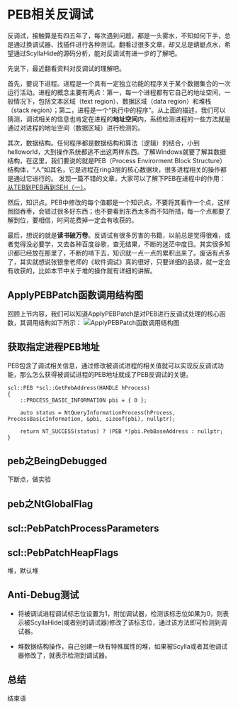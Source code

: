 # PEB相关反调试
反调试，接触算是有四五年了，每次遇到问题，都是一头雾水，不知如何下手，总是通过换调试器、找插件进行各种测试。翻看过很多文章，却又总是蜻蜓点水，希望通过ScyllaHide的源码分析，能对反调试有进一步的了解吧。

先说下，最近翻看资料对反调试的理解吧。

首先，要说下进程。进程是一个具有一定独立功能的程序关于某个数据集合的一次运行活动。进程的概念主要有两点：第一，每一个进程都有它自己的地址空间，一般情况下，包括文本区域（text region）、数据区域（data region）和堆栈（stack region）；第二，进程是一个“执行中的程序”。从上面的描述，我们可以猜测，调试相关的信息也肯定在进程的**地址空间**内，系统检测进程的一些方法就是通过对进程的地址空间（数据区域）进行检测的。

其次，数据结构。任何程序都是数据结构和算法（逻辑）的结合，小到helloworld，大到操作系统都逃不出这两样东西。了解Windows就要了解其数据结构，在这里，我们要说的就是PEB（Process Envirorment Block Structure）结构体，“人”如其名，它是进程在ring3层的核心数据块，很多进程相关的操作都是通过它进行的。
发现一篇不错的文章，大家可以了解下PEB在进程中的作用：[从TEB到PEB再到SEH（一）](https://bbs.pediy.com/thread-223816.htm)。

然后，知识点。PEB中修改的每个值都是一个知识点，不要将其看作一个点，这样囫囵吞枣，会错过很多好东西；也不要看到东西太多而不知所措，每一个点都要了解到位，要相信，时间花费掉一定会有收获的。

最后，想说的就是**读书破万卷**。反调试有很多厉害的书籍，以前总是觉得很难，或者觉得没必要学，又去各种百度谷歌，查无结果，不断的迷茫中度日。其实很多知识都已经放在那里了，不断的啃下去，知识就一点一点的累积出来了。废话有点多了，其实就想说张银奎老师的《软件调试》真的很好，只要详细的品读，就一定会有收获的，比如本节中关于堆的操作就有详细的讲解。


## ApplyPEBPatch函数调用结构图
回顾上节内容，我们可以知道ApplyPEBPatch是对PEB进行反调试处理的核心函数，其调用结构如下所示：
![ApplyPEBPatch函数调用结构图](http://ninecents.github.io/course/ScyllaHide/03%20PEB相关反调试/ApplyPEBPatch函数调用结构图.png)

## 获取指定进程PEB地址
PEB包含了调试相关信息，通过修改被调试进程的相关值就可以实现反反调试功能，那么怎么获得被调试进程的PEB地址就成了PEB反调试的关键。

    scl::PEB *scl::GetPebAddress(HANDLE hProcess)
    {
        ::PROCESS_BASIC_INFORMATION pbi = { 0 };

        auto status = NtQueryInformationProcess(hProcess, ProcessBasicInformation, &pbi, sizeof(pbi), nullptr);

        return NT_SUCCESS(status) ? (PEB *)pbi.PebBaseAddress : nullptr;
    }

[comment]: <> (<注释> 关于Wow64，暂时没有研究忽略
    NtQueryInformationProcess
    Wow64QueryInformationProcess64)

## peb之BeingDebugged
下断点，做实验

## peb之NtGlobalFlag

## scl::PebPatchProcessParameters

## scl::PebPatchHeapFlags
堆，默认堆


## Anti-Debug测试
- 将被调试进程调试标志位设置为1，附加调试器，检测该标志位如果为0，则表示被ScyllaHide(或者别的调试器)修改了该标志位，通过该方法即可检测到调试器。

- 堆数据结构操作，自己创建一块有特殊属性的堆，如果被Scylla或者其他调试器修改了，就表示检测到调试器。

## 总结
结束语

[//]: <> (This may be the most platform independent comment
    ## Todo:
2019-2-11
MarkDown注释；
xmind文件提交；
html静态文本测试-ascii。)

[//]: <> (
    kkk
    xxx)
